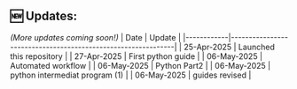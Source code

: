 ## 🆕 Updates:
*(More updates coming soon!)*
| Date       | Update                                                      |
|------------|--------------------------------------------------------------|
| 25-Apr-2025 | Launched this repository |
| 27-Apr-2025 | First python guide |
| 06-May-2025 | Automated workflow |
| 06-May-2025 | Python Part2 |
| 06-May-2025 | python intermediat program (1) |
| 06-May-2025 | guides revised |
